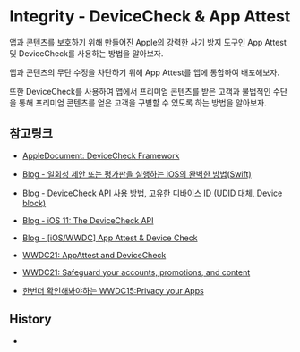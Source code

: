 # Integrity - DeviceCheck & App Attest

앱과 콘텐츠를 보호하기 위해 만들어진 Apple의 강력한 사기 방지 도구인 App Attest 및 DeviceCheck를 사용하는 방법을 알아보자.

앱과 콘텐츠의 무단 수정을 차단하기 위해 App Attest를 앱에 통합하여 배포해보자.

또한 DeviceCheck를 사용하여 앱에서 프리미엄 콘텐츠를 받은 고객과 불법적인 수단을 통해 프리미엄 콘텐츠를 얻은 고객을 구별할 수 있도록 하는 방법을 알아보자.




## 참고링크
- [AppleDocument: DeviceCheck Framework ](https://developer.apple.com/documentation/devicecheck)

- [Blog - 일회성 제안 또는 평가판을 실행하는 iOS의 완벽한 방법(Swift)](https://medium.com/zrealm-ios-dev/ios-%E5%AE%8C%E7%BE%8E%E5%AF%A6%E8%B8%90%E4%B8%80%E6%AC%A1%E6%80%A7%E5%84%AA%E6%83%A0%E6%88%96%E8%A9%A6%E7%94%A8%E7%9A%84%E6%96%B9%E6%B3%95-swift-c5e7e580c341)
- [Blog - DeviceCheck API 사용 방법, 고유한 디바이스 ID (UDID 대체, Device block)](https://ios-development.tistory.com/848)
- [Blog - iOS 11: The DeviceCheck API](https://medium.com/the-traveled-ios-developers-guide/devicecheck-6f3eafac60e5)
- [Blog - [iOS/WWDC] App Attest & Device Check](https://jooeungen.tistory.com/entry/iOSWWDC-App-Attest-Device-Check)
- [WWDC21: AppAttest and DeviceCheck](https://developer.apple.com/videos/play/wwdc2021/10244/)
- [WWDC21: Safeguard your accounts, promotions, and content
](https://developer.apple.com/videos/play/wwdc2021/10110)
- [한번더 확인해봐야하는 WWDC15:Privacy your Apps](https://developer.apple.com/videos/play/wwdc2015/703/)


## History
- 


